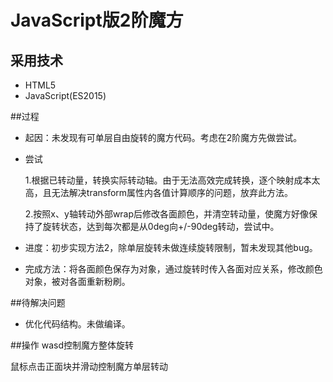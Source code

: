 # JavaScript版2阶魔方 #

## 采用技术 ##
- HTML5
- JavaScript(ES2015)

##过程
- 起因：未发现有可单层自由旋转的魔方代码。考虑在2阶魔方先做尝试。
- 尝试

	1.根据已转动量，转换实际转动轴。由于无法高效完成转换，逐个映射成本太高，且无法解决transform属性内各值计算顺序的问题，放弃此方法。

	2.按照x、y轴转动外部wrap后修改各面颜色，并清空转动量，使魔方好像保持了旋转状态，达到每次都是从0deg向+/-90deg转动，尝试中。

- 进度：初步实现方法2，除单层旋转未做连续旋转限制，暂未发现其他bug。
- 完成方法：将各面颜色保存为对象，通过旋转时传入各面对应关系，修改颜色对象，被对各面重新粉刷。

##待解决问题
- 优化代码结构。未做编译。

##操作
wasd控制魔方整体旋转

鼠标点击正面块并滑动控制魔方单层转动